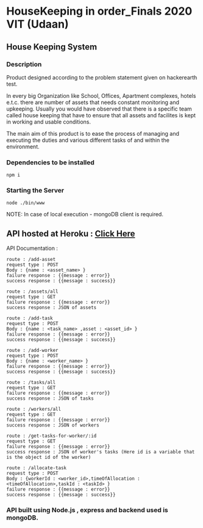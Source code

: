 # HouseKeeping in order_Finals 2020 VIT (Udaan)

## House Keeping System

### Description

Product designed according to the problem statement given on hackerearth test.


In every big Organization like School, Offices, Apartment complexes, hotels e.t.c. there are number of assets that needs constant monitoring and upkeeping. Usually you would have observed that there is a specific team called house keeping that have to ensure that all assets and facilites is kept in working and usable conditions.

The main aim of this product is to ease the process of managing and executing the duties and various different tasks of and within the environment.

### Dependencies to be installed

```
npm i
```

### Starting the Server

```
node ./bin/www
```

NOTE: In case of local execution - mongoDB client is required.

## API hosted at Heroku : [Click Here](https://udaan2019-indresh.herokuapp.com/)

API Documentation :

```
route : /add-asset
request type : POST
Body : {name : <asset_name> }
failure response : {{message : error}}
success response : {{message : success}}
```

```
route : /assets/all
request type : GET
failure response : {{message : error}}
success response : JSON of assets
```

```
route : /add-task
request type : POST
Body : {name : <task_name> ,asset : <asset_id> }
failure response : {{message : error}}
success response : {{message : success}}
```

```
route : /add-worker
request type : POST
Body : {name : <worker_name> }
failure response : {{message : error}}
success response : {{message : success}}
```

```
route : /tasks/all
request type : GET
failure response : {{message : error}}
success response : JSON of tasks
```

```
route : /workers/all
request type : GET
failure response : {{message : error}}
success response : JSON of workers
```

```
route : /get-tasks-for-worker/:id
request type : GET
failure response : {{message : error}}
success response : JSON of worker's tasks (Here id is a variable that is the object id of the worker)
```

```
route : /allocate-task
request type : POST
Body : {workerId : <worker_id>,timeOfAllocation : <timeOfAllocation>,taskId : <taskId> }
failure response : {{message : error}}
success response : {{message : success}}
```

### API built using Node.js , express and backend used is mongoDB.
